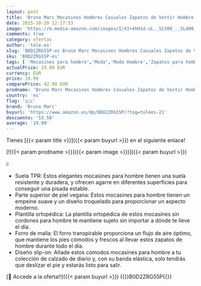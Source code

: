 ```yaml
---
layout: post
title: 'Bruno Marc Mocasines Hombres Casuales Zapatos de Vestir Hombre Sincordones Comodos Size 44 Marrón SBLS2420M-E'
date: 2025-10-20 12:27:53
image: 'https://m.media-amazon.com/images/I/41+4hH1d-uL._SL500_._SL400_.jpg'
comments: true
category: ofertas
author: 'tole.es'
slug: 'B0D2ZRG55P-es Bruno Marc Mocasines Hombres Casuales Zapatos de Vestir...'
sku: 'B0D2ZRG55P-es'
tags: [ 'Mocasines para hombre','Moda','Moda Hombre','Zapatos para hombre','bruno marc','zapatos','🇪🇸', ]
actualPrice: 19.99 EUR
currency: EUR
price: 19.99
comparePrice: 42.99 EUR
prodname: 'Bruno Marc Mocasines Hombres Casuales Zapatos de Vestir Hombre Sincordones Comodos Size 44 Marrón SBLS2420M-E'
country: 'es'
flag: '🇪🇸'
brand: 'Bruno Marc'
buyurl: 'https://www.amazon.es/dp/B0D2ZRG55P/?tag=tolees-21'
descuento: '53.50'
average: '19.99'
---
```


Tienes [{{< param title >}}]({{< param buyurl >}}) en el siguiente enlace!

[![{{< param prodname >}}]({{< param image >}})]({{< param buyurl >}})

ℹ️:

- Suela TPR: Estos elegantes mocasines para hombre tienen una suela resistente y duradera, y ofrecen agarre en diferentes superficies para conseguir una pisada estable.
- Parte superior de piel vegana: Estos mocasines para hombre tienen un empeine suave y un diseño troquelado para proporcionar un aspecto moderno.
- Plantilla ortopédica: La plantilla ortopédica de estos mocasines sin cordones para hombre te mantiene sujeto sin importar a dónde te lleve el día.
- Forro de malla: El forro transpirable proporciona un flujo de aire óptimo, que mantiene los pies cómodos y frescos al llevar estos zapatos de hombre durante todo el día.
- Diseño slip-on: Añade estos cómodos mocasines para hombre a tu colección de calzado de diario y, con su banda elástica, solo tendrás que deslizar el pie y estarás listo para salir.

[🛒 Accede a la oferta!!]({{< param buyurl >}})
{{<world>}}B0D2ZRG55P{{</world>}}
